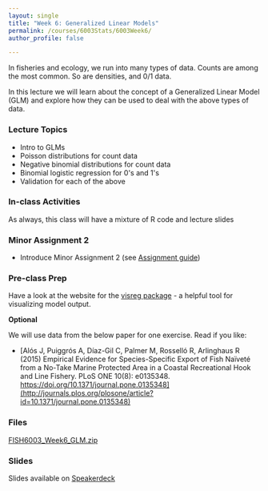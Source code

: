 ```yaml
---
layout: single
title: "Week 6: Generalized Linear Models"
permalink: /courses/6003Stats/6003Week6/
author_profile: false

---
```


In fisheries and ecology, we run into many types of data. Counts are among the most common. So are densities, and 0/1 data.

In this lecture we will learn about the concept of a Generalized Linear Model (GLM) and explore how they can be used to deal with the above types of data.

### Lecture Topics

* Intro to GLMs
* Poisson distributions for count data
* Negative binomial distributions for count data
* Binomial logistic regression for 0's and 1's
* Validation for each of the above
		
### In-class Activities

As always, this class will have a mixture of R code and lecture slides

### Minor Assignment 2

- Introduce Minor Assignment 2 (see [Assignment guide](/courses/6003Stats/6003Assignmentguide/))

### Pre-class Prep

Have a look at the website for the [visreg package](http://pbreheny.github.io/visreg/) - a helpful tool for visualizing model output.

**Optional**

We will use data from the below paper for one exercise. Read if you like:

- [Alós J, Puiggrós A, Díaz-Gil C, Palmer M, Rosselló R, Arlinghaus R (2015) Empirical Evidence for Species-Specific Export of Fish Naïveté from a No-Take Marine Protected Area in a Coastal Recreational Hook and Line Fishery. PLoS ONE 10(8): e0135348. https://doi.org/10.1371/journal.pone.0135348](http://journals.plos.org/plosone/article?id=10.1371/journal.pone.0135348)

### Files

[FISH6003_Week6_GLM.zip](/assets/images/6003/FISH6003_Week6_GLM.zip)

### Slides

<script async class="speakerdeck-embed" data-id="30bdb6f0eac94f56b16c08eee808c5cf" data-ratio="1.77777777777778" src="//speakerdeck.com/assets/embed.js"></script>
Slides available on [Speakerdeck](https://speakerdeck.com/mi_fish_sci/fish-6003-week-6-generalized-linear-models)


